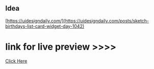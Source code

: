 ## Idea

[https://uidesigndaily.com/](https://uidesigndaily.com/posts/sketch-birthdays-list-card-widget-day-1042)


# link for live preview >>>> 

[Click Here](https://reminder-setup.netlify.app/)
